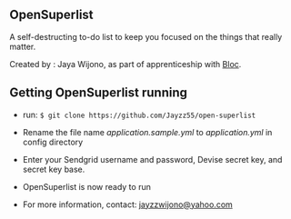## OpenSuperlist
A self-destructing to-do list to keep you focused on the things that really matter.

Created by : Jaya Wijono, as part of apprenticeship with [Bloc](http://bloc.io).


Getting OpenSuperlist running
------

* run:
```$ git clone https://github.com/Jayzz55/open-superlist```

* Rename the file name *application.sample.yml* to *application.yml* in config directory
* Enter your Sendgrid username and password, Devise secret key, and secret key base. 
* OpenSuperlist is now ready to run

* For more information, contact: jayzzwijono@yahoo.com